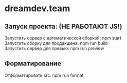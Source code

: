 # dreamdev.team


## Запуск проекта: (НЕ РАБОТАЮТ JS!)  
Запустить сервер с автоматической сборкой: npm start  
Запустить сборку для продакшена: npm run build  
Запустить сервер для превью: npm run preview  

## Форматирование  
Отформатировать src: npm run format  